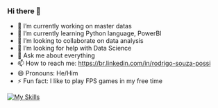 ### Hi there 👋
<!--
**possi-rodrigo/possi-rodrigo** is a ✨ _special_ ✨ repository because its `README.md` (this file) appears on your GitHub profile.
Here are some ideas to get you started:
-->
- 🔭 I’m currently working on master datas
- 🌱 I’m currently learning Python language, PowerBI
- 👯 I’m looking to collaborate on data analysis
- 🤔 I’m looking for help with Data Science
- 💬 Ask me about everything
- 📫 How to reach me: https://br.linkedin.com/in/rodrigo-souza-possi
- 😄 Pronouns: He/Him
- ⚡ Fun fact: I like to play FPS games in my free time
  

[![My Skills](https://skillicons.dev/icons?i=py)](https://skillicons.dev)
